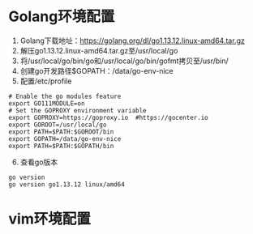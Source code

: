 # Golang环境配置

1. Golang下载地址：https://golang.org/dl/go1.13.12.linux-amd64.tar.gz
2. 解压go1.13.12.linux-amd64.tar.gz至/usr/local/go
3. 将/usr/local/go/bin/go和/usr/local/go/bin/gofmt拷贝至/usr/bin/
4. 创建go开发路径$GOPATH：/data/go-env-nice
5. 配置/etc/profile

```
# Enable the go modules feature
export GO111MODULE=on
# Set the GOPROXY environment variable
export GOPROXY=https://goproxy.io  #https://gocenter.io
export GOROOT=/usr/local/go
export PATH=$PATH:$GOROOT/bin
export GOPATH=/data/go-env-nice
export PATH=$PATH:$GOPATH/bin
```

6. 查看go版本

```
go version
go version go1.13.12 linux/amd64
```

# vim环境配置

